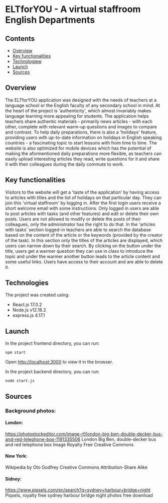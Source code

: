 # ELTforYOU - A virtual staffroom English Departments

## Contents

- [Overview](#overview)
- [Key functionalities](#key-functionalities)
- [Technologiew](#technologies)
- [Launch](#launch)
- [Sources](#sources)

## Overview

The ELTforYOU application was designed with the needs of teachers at a language school or the English faculty of any secondary school in mind. At the heart of the project is 'authenticity', which almost invariably makes language learning more appealing for students. The application helps teachers share authentic materials - primarily news articles - with each other, complete with relevant warm-up questions and images to compare and contrast. To help daily preparations, there is also a 'holidays' feature, providing users with up-to-date information on holidays in English speaking countries - a fascinating topic to start lessons with from time to time.
The website is also optimized for mobile devices which has the potential of making the aformentioned daily preparations more flexible, as teachers can easily upload interesting articles they read, write questions for it and share it with their colleagues during the daily commute to work.

## Key functionalities

Visitors to the website will get a 'taste of the application' by having access to articles with titles and the list of holidays on that particular day. They can join this 'virtual staffroom' by logging in. After the first login users receive a short welcome email with some instructions. Only logged in users are able to post articles with tasks (and other features) and edit or delete their own posts. Users are not allowed to modify or delete the posts of their colleagues, only the administrator has the right to do that.
In the 'articles with tasks' section logged-in teachers are able to search the database based on the content of the article or the keywords (provided by the creator of the task). In this section only the titles of the articles are displayed, which users can narrow down by their search. By clicking on the button under the title, users get a warmer question they can use in class to introduce the topic and under the warmer another button leads to the article content and some useful links.
Users have access to their account and are able to delete it.

## Technologies

The project was created using:

- React.js 17.0.2
- Node.js v12.18.2
- express.js 4.17.1

## Launch

In the project frontend directory, you can run:

`npm start`

Open [http://localhost:3000](http://localhost:3000) to view it in the browser.

In the project backend directory, you can run:

`node start.js`

## Sources

### Background photos:

#### London:

https://photostockeditor.com/image-rf/london-big-ben-double-decker-bus-and-red-telephone-box-1191335506
London Big Ben, double-decker bus and red telephone box Image Royalty Free
Creative Commons

#### New York:

Wikipedia
by Oto Godfrey
Creative Commons Attribution-Share Alike

#### Sidney:

https://www.piqsels.com/en/search?q=sydney+harbour+bridge+night
Piqsels, royalty free sydney harbour bridge night photos free download
